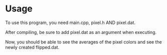 # Usage

To use this program, you need main.cpp, pixel.h AND pixel.dat.

After compiling, be sure to add pixel.dat as an argument when executing.

Now, you should be able to see the averages of the pixel colors and see the newly created flipped.dat.
